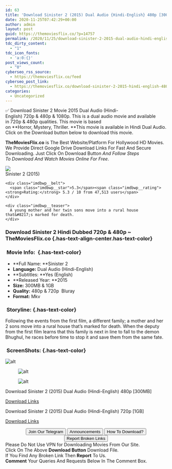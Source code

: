 ```yaml
---
id: 63
title: 'Download Sinister 2 (2015) Dual Audio {Hindi-English} 480p [300MB] || 720p [1GB]'
date: 2020-11-25T07:42:29+00:00
author: admin
layout: post
guid: https://themoviesflix.co/?p=14757
permalink: /2020/11/25/download-sinister-2-2015-dual-audio-hindi-english-480p-300mb-720p-1gb/
tdc_dirty_content:
  - "1"
tdc_icon_fonts:
  - 'a:0:{}'
post_views_count:
  - "0"
cyberseo_rss_source:
  - https://themoviesflix.co/feed
cyberseo_post_link:
  - https://themoviesflix.co/download-sinister-2-2015-hindi-english-480p-720p/
categories:
  - Uncategorized
---
```

✅ Download Sinister 2&nbsp;Movie&nbsp;2015 Dual Audio (Hindi-English)&nbsp;720p&nbsp;&&nbsp;480p&nbsp;& 1080p. This is&nbsp;a&nbsp;dual audio&nbsp;movie and available in&nbsp;720p&nbsp;&&nbsp;480p&nbsp;qualities. This movie is based on&nbsp;**Horror,&nbsp;Mystery,&nbsp;Thriller.&nbsp;**This movie is available in Hindi Dual Audio. Click on the Download button below to download this movie.

**TheMoviesFlix.co**&nbsp;is The Best Website/Platform For Hollywood HD Movies. We Provide Direct Google Drive Download Links For Fast And Secure Downloading. Just Click On Download Button&nbsp;_And Follow Steps To&nbsp;Download And Watch Movies Online For Free_.

<div class="imdbwp imdbwp--movie dark">
  <div class="imdbwp__thumb">
    <a class="imdbwp__link" target="_blank" title="Sinister 2" href="https://www.imdb.com/title/tt2752772/" rel="nofollow noopener noreferrer"><img class="imdbwp__img" src="https://m.media-amazon.com/images/M/MV5BMjM3MTQ5NjA0OV5BMl5BanBnXkFtZTgwMzg2OTYyNTE@._V1_SX300.jpg" /></a>
  </div>
  
  <div class="imdbwp__content">
    <div class="imdbwp__header">
      <span class="imdbwp__title">Sinister 2</span> (2015)
    </div>
    
    <div class="imdbwp__belt">
      <span class="imdbwp__star">5.3</span><span class="imdbwp__rating"><strong>Rating:</strong> 5.3 / 10 from 47,513 users</span>
    </div>
    
    <div class="imdbwp__teaser">
      A young mother and her twin sons move into a rural house that&#8217;s marked for death.
    </div>
  </div>
</div>

### Download Sinister 2 Hindi&nbsp;Dubbed 720p & 480p ~ TheMoviesFlix.co {.has-text-align-center.has-text-color}

### &nbsp;Movie Info:&nbsp; {.has-text-color}

  * **Full Name:&nbsp;**Sinister 2
  * **Language:**&nbsp;Dual Audio (Hindi-English)
  * **Subtitles:&nbsp;**Yes (English)
  * **Released Year:&nbsp;**2015
  * **Size:**&nbsp;300MB & 1GB
  * **Quality:**&nbsp;480p & 720p&nbsp; Bluray
  * **Format:**&nbsp;Mkv

### &nbsp;Storyline: {.has-text-color}

Following the events from the first film, a different family; a mother and her 2 sons move into a rural house that’s marked for death. When the deputy from the first film learns that this family is next in line to fall to the demon Bhughul, he races before time to stop it and save them from the same fate.

### &nbsp;ScreenShots: {.has-text-color}<figure class="wp-block-image alignwide">

![alt](https://imagecurl.com/images/52907630432030112060_thumb.png) </figure> <figure class="wp-block-image alignwide">![alt](https://imagecurl.com/images/70374790283974045865_thumb.png)</figure> <figure class="wp-block-image alignwide">![alt](https://imagecurl.com/images/58823274505963031769_thumb.png)</figure> 

<p class="has-text-align-center has-text-color has-medium-font-size">
  Download Sinister 2 (2015) Dual Audio (Hindi-English) 480p [300MB]
</p>

<span class="mb-center maxbutton-3-center"><span class="maxbutton-3-container mb-container"><a class="maxbutton-3 maxbutton maxbutton-post-button" target="_blank" rel="nofollow noopener noreferrer" href="https://coinquint.com/a20138/"><span class="mb-text">Download Links</span></a></span></span>

<p class="has-text-align-center has-text-color has-medium-font-size">
  Download Sinister 2 (2015) Dual Audio (Hindi-English) 720p [1GB]
</p>

<span class="mb-center maxbutton-3-center"><span class="maxbutton-3-container mb-container"><a class="maxbutton-3 maxbutton maxbutton-post-button" target="_blank" rel="nofollow noopener noreferrer" href="https://coinquint.com/a20140/"><span class="mb-text">Download Links</span></a></span></span>

<center>
</center>

<center>
  <a href="https://t.me/themoviesflixcom" target="_blank" data-wpel-link="external" rel="nofollow external noopener noreferrer"><button class="button button5">Join Our Telegram</button></a> <a href="https://themoviesflix.co/download-sinister-2-2015-hindi-english-480p-720p/#" target="_blank" data-wpel-link="external" rel="nofollow external noopener noreferrer"><button class="button button5">Announcements</button></a> <a href="https://themoviesflix.com/how-to-download/" target="_blank" data-wpel-link="external" rel="nofollow external noopener noreferrer"><button class="button button5">How To Download?</button></a> <a href="https://themoviesflix.co/download-sinister-2-2015-hindi-english-480p-720p/#" target="_blank" data-wpel-link="external" rel="nofollow external noopener noreferrer"><button class="button button5">Report Broken Links</button></a>
</center>

<div class="alert alert-danger">
  Please Do Not Use VPN for Downloading Movies From Our Site.
</div>

<div class="alert alert-success">
  Click On The Above <strong>Download Button</strong> Download File.
</div>

<div class="alert alert-warning">
  If You Find Any Broken Link Then <strong>Report</strong> To Us.
</div>

<div class="alert alert-info">
  <strong>Comment</strong> Your Queries And Requests Below In The Comment Box.
</div>